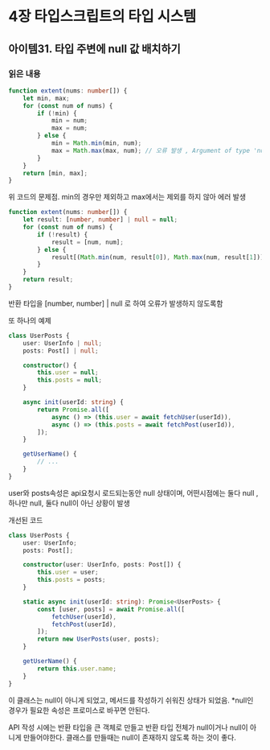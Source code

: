 # 4장 타입스크립트의 타입 시스템

## 아이템31. 타입 주변에 null 값 배치하기

### 읽은 내용

```ts
function extent(nums: number[]) {
    let min, max;
    for (const num of nums) {
        if (!min) {
            min = num;
            max = num;
        } else {
            min = Math.min(min, num);
            max = Math.max(max, num); // 오류 발생 , Argument of type 'number | undefined' is not assignable to parameter of type 'number'. Type 'undefined' is not assignable to type 'number'.
        }
    }
    return [min, max];
}
```

위 코드의 문제점.
min의 경우만 제외하고 max에서는 제외를 하지 않아 에러 발생

```ts
function extent(nums: number[]) {
    let result: [number, number] | null = null;
    for (const num of nums) {
        if (!result) {
            result = [num, num];
        } else {
            result[(Math.min(num, result[0]), Math.max(num, result[1]))];
        }
    }
    return result;
}
```

반환 타입을 [number, number] | null 로 하여 오류가 발생하지 않도록함

또 하나의 예제

```ts
class UserPosts {
    user: UserInfo | null;
    posts: Post[] | null;

    constructor() {
        this.user = null;
        this.posts = null;
    }

    async init(userId: string) {
        return Promise.all([
            async () => (this.user = await fetchUser(userId)),
            async () => (this.posts = await fetchPost(userId)),
        ]);
    }

    getUserName() {
        // ...
    }
}
```

user와 posts속성은 api요청시 로드되는동안 null 상태이며, 어떤시점에는 둘다 null , 하나만 null, 둘다 null이 아닌 상황이 발생

개선된 코드

```ts
class UserPosts {
    user: UserInfo;
    posts: Post[];

    constructor(user: UserInfo, posts: Post[]) {
        this.user = user;
        this.posts = posts;
    }

    static async init(userId: string): Promise<UserPosts> {
        const [user, posts] = await Promise.all([
            fetchUser(userId),
            fetchPost(userId),
        ]);
        return new UserPosts(user, posts);
    }

    getUserName() {
        return this.user.name;
    }
}
```

이 클래스는 null이 아니게 되었고, 메서드를 작성하기 쉬워진 상태가 되었음.
\*null인 경우가 필요한 속성은 프로미스로 바꾸면 안된다.

API 작성 시에는 반환 타입을 큰 객체로 만들고 반환 타입 전체가 null이거나 null이 아니게 만들어야한다.
클래스를 만들때는 null이 존재하지 않도록 하는 것이 좋다.
